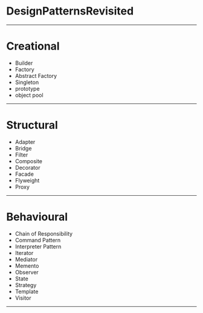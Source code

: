 # DesignPatternsRevisited
--- 
# Creational
- Builder
- Factory
- Abstract Factory
- Singleton
- prototype
- object pool
--- 
# Structural 
- Adapter
- Bridge
- Filter
- Composite
- Decorator
- Facade
- Flyweight
- Proxy
---
# Behavioural
- Chain of Responsibility
- Command Pattern
- Interpreter Pattern
- Iterator
- Mediator
- Memento 
- Observer
- State
- Strategy
- Template
- Visitor
---
